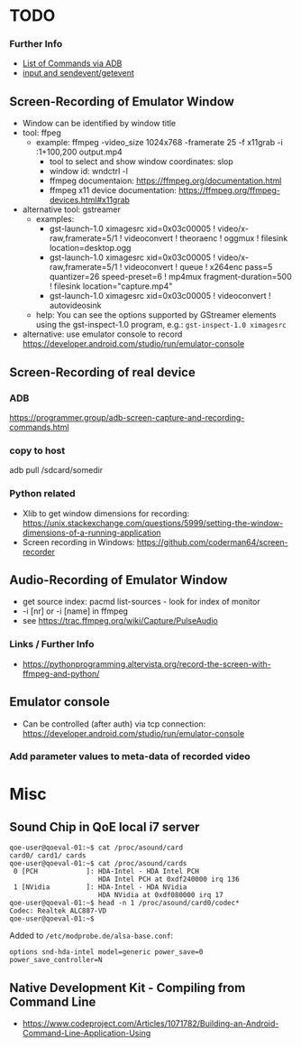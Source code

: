 # TODO


### Further Info
* [List of Commands via ADB](https://riptutorial.com/android/example/3958/send-text--key-pressed-and-touch-events-to-android-device-via-adb)
* [input and sendevent/getevent](https://stackoverflow.com/questions/4386449/send-touch-events-to-a-device-via-adb)



## Screen-Recording of Emulator Window
* Window can be identified by window title
* tool: ffpeg
  * example: ffmpeg -video_size 1024x768 -framerate 25 -f x11grab -i :1+100,200 output.mp4 
    * tool to select and show window coordinates: slop
    * window id: wndctrl -l
    * ffmpeg documentaion: https://ffmpeg.org/documentation.html
    * ffmpeg x11 device documentation: https://ffmpeg.org/ffmpeg-devices.html#x11grab
* alternative tool: gstreamer
  * examples:
    * gst-launch-1.0 ximagesrc xid=0x03c00005 ! video/x-raw,framerate=5/1 ! videoconvert ! theoraenc ! oggmux ! filesink location=desktop.ogg
    * gst-launch-1.0 ximagesrc xid=0x03c00005 ! video/x-raw,framerate=5/1 ! videoconvert ! queue ! x264enc pass=5 quantizer=26 speed-preset=6 ! mp4mux fragment-duration=500 ! filesink location="capture.mp4" 
    * gst-launch-1.0 ximagesrc xid=0x03c00005 ! videoconvert ! autovideosink
  * help: You can see the options supported by GStreamer elements using the gst-inspect-1.0 program, e.g.:
    `gst-inspect-1.0 ximagesrc`
* alternative: use emulator console to record https://developer.android.com/studio/run/emulator-console

## Screen-Recording of real device
### ADB
https://programmer.group/adb-screen-capture-and-recording-commands.html

### copy to host
adb pull /sdcard/somedir

### Python related
* Xlib to get window dimensions for recording: https://unix.stackexchange.com/questions/5999/setting-the-window-dimensions-of-a-running-application
* Screen recording in Windows: https://github.com/coderman64/screen-recorder


## Audio-Recording of Emulator Window
* get source index: pacmd list-sources     - look for index of monitor
* -i [nr]  or -i [name] in ffmpeg
* see https://trac.ffmpeg.org/wiki/Capture/PulseAudio

### Links / Further Info
* https://pythonprogramming.altervista.org/record-the-screen-with-ffmpeg-and-python/


## Emulator console
* Can be controlled (after auth) via tcp connection: https://developer.android.com/studio/run/emulator-console 

### Add parameter values to meta-data of recorded video

# Misc

## Sound Chip in QoE local i7 server
```
qoe-user@qoeval-01:~$ cat /proc/asound/card
card0/ card1/ cards  
qoe-user@qoeval-01:~$ cat /proc/asound/cards
 0 [PCH            ]: HDA-Intel - HDA Intel PCH
                      HDA Intel PCH at 0xdf240000 irq 136
 1 [NVidia         ]: HDA-Intel - HDA NVidia
                      HDA NVidia at 0xdf080000 irq 17
qoe-user@qoeval-01:~$ head -n 1 /proc/asound/card0/codec*
Codec: Realtek ALC887-VD
qoe-user@qoeval-01:~$ 
```

Added to `/etc/modprobe.de/alsa-base.conf`: 
```
options snd-hda-intel model=generic power_save=0 power_save_controller=N
```

## Native Development Kit - Compiling from Command Line

* https://www.codeproject.com/Articles/1071782/Building-an-Android-Command-Line-Application-Using

